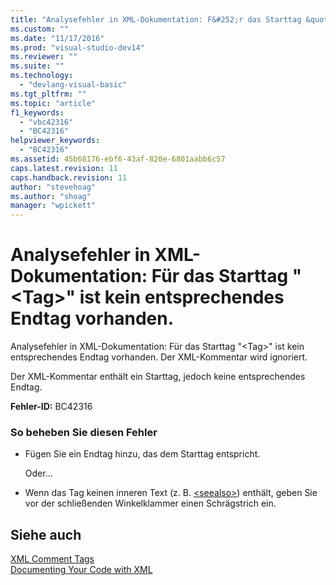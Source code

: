 ```yaml
---
title: "Analysefehler in XML-Dokumentation: F&#252;r das Starttag &quot;&lt;Tag&gt;&quot; ist kein entsprechendes Endtag vorhanden. | Microsoft Docs"
ms.custom: ""
ms.date: "11/17/2016"
ms.prod: "visual-studio-dev14"
ms.reviewer: ""
ms.suite: ""
ms.technology: 
  - "devlang-visual-basic"
ms.tgt_pltfrm: ""
ms.topic: "article"
f1_keywords: 
  - "vbc42316"
  - "BC42316"
helpviewer_keywords: 
  - "BC42316"
ms.assetid: 45b68176-ebf6-43af-820e-6801aabb6c57
caps.latest.revision: 11
caps.handback.revision: 11
author: "stevehoag"
ms.author: "shoag"
manager: "wpickett"
---
```

# Analysefehler in XML-Dokumentation: F&#252;r das Starttag &quot;&lt;Tag&gt;&quot; ist kein entsprechendes Endtag vorhanden.
Analysefehler in XML\-Dokumentation: Für das Starttag "\<Tag\>" ist kein entsprechendes Endtag vorhanden. Der XML\-Kommentar wird ignoriert.  
  
 Der XML\-Kommentar enthält ein Starttag, jedoch keine entsprechendes Endtag.  
  
 **Fehler\-ID:** BC42316  
  
### So beheben Sie diesen Fehler  
  
-   Fügen Sie ein Endtag hinzu, das dem Starttag entspricht.  
  
     Oder...  
  
-   Wenn das Tag keinen inneren Text \(z. B. [\<seealso\>](../../visual-basic/language-reference/xmldoc/seealso.md)\) enthält, geben Sie vor der schließenden Winkelklammer einen Schrägstrich ein.  
  
## Siehe auch  
 [XML Comment Tags](../../visual-basic/language-reference/xmldoc/recommended-xml-tags-for-documentation-comments.md)   
 [Documenting Your Code with XML](../../visual-basic/programming-guide/program-structure/documenting-your-code-with-xml.md)